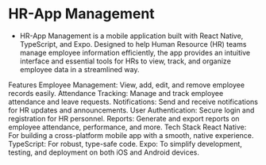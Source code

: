 # HR-App Management
- HR-App Management is a mobile application built with React Native, TypeScript, and Expo. Designed to help Human Resource (HR) teams manage employee information efficiently, the app provides an intuitive interface and essential tools for HRs to view, track, and organize employee data in a streamlined way.

Features
Employee Management: View, add, edit, and remove employee records easily.
Attendance Tracking: Manage and track employee attendance and leave requests.
Notifications: Send and receive notifications for HR updates and announcements.
User Authentication: Secure login and registration for HR personnel.
Reports: Generate and export reports on employee attendance, performance, and more.
Tech Stack
React Native: For building a cross-platform mobile app with a smooth, native experience.
TypeScript: For robust, type-safe code.
Expo: To simplify development, testing, and deployment on both iOS and Android devices.
